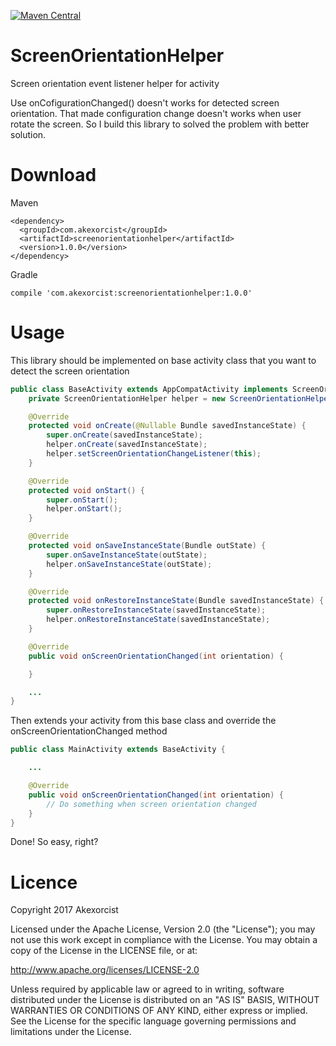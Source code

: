 [![Maven Central](https://maven-badges.herokuapp.com/maven-central/com.akexorcist/screenorientationhelper/badge.svg)](https://maven-badges.herokuapp.com/maven-central/com.akexorcist/screenorientationhelper)

# ScreenOrientationHelper
Screen orientation event listener helper for activity

Use onCofigurationChanged() doesn't works for detected screen orientation. That made configuration change doesn't works when user rotate the screen. So I build this library to solved the problem with better solution.

Download
===============================

Maven
```
<dependency>
  <groupId>com.akexorcist</groupId>
  <artifactId>screenorientationhelper</artifactId>
  <version>1.0.0</version>
</dependency>
```

Gradle
```
compile 'com.akexorcist:screenorientationhelper:1.0.0'
```

Usage
===============================
This library should be implemented on base activity class that you want to detect the screen orientation
```java
public class BaseActivity extends AppCompatActivity implements ScreenOrientationHelper.ScreenOrientationChangeListener {
    private ScreenOrientationHelper helper = new ScreenOrientationHelper(this);

    @Override
    protected void onCreate(@Nullable Bundle savedInstanceState) {
        super.onCreate(savedInstanceState);
        helper.onCreate(savedInstanceState);
        helper.setScreenOrientationChangeListener(this);
    }

    @Override
    protected void onStart() {
        super.onStart();
        helper.onStart();
    }

    @Override
    protected void onSaveInstanceState(Bundle outState) {
        super.onSaveInstanceState(outState);
        helper.onSaveInstanceState(outState);
    }

    @Override
    protected void onRestoreInstanceState(Bundle savedInstanceState) {
        super.onRestoreInstanceState(savedInstanceState);
        helper.onRestoreInstanceState(savedInstanceState);
    }

    @Override
    public void onScreenOrientationChanged(int orientation) {

    }

    ...
}
```

Then extends your activity from this base class and override the onScreenOrientationChanged method
```java
public class MainActivity extends BaseActivity {

    ...

    @Override
    public void onScreenOrientationChanged(int orientation) {
        // Do something when screen orientation changed
    }
}
```
Done! So easy, right?


Licence
===========================
Copyright 2017 Akexorcist

Licensed under the Apache License, Version 2.0 (the "License"); you may not use this work except in compliance with the License. You may obtain a copy of the License in the LICENSE file, or at:

http://www.apache.org/licenses/LICENSE-2.0

Unless required by applicable law or agreed to in writing, software distributed under the License is distributed on an "AS IS" BASIS, WITHOUT WARRANTIES OR CONDITIONS OF ANY KIND, either express or implied. See the License for the specific language governing permissions and limitations under the License.



